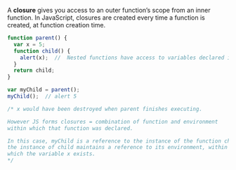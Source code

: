 A **closure** gives you access to an outer function’s scope from an inner function. In JavaScript, closures are created every time a function is created, at function creation time.

```javascript
function parent() {
  var x = 5;
  function child() {
    alert(x);  //  Nested functions have access to variables declared in their outer scope.
  }
  return child;
}

var myChild = parent();
myChild();  // alert 5

/* x would have been destroyed when parent finishes executing.

However JS forms closures = combination of function and environment 
within which that function was declared.

In this case, myChild is a reference to the instance of the function child,
the instance of child maintains a reference to its environment, within
which the variable x exists.
*/
```
